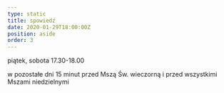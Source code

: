 ```yaml
---
type: static
title: spowiedź
date: 2020-01-29T18:00:00Z
position: aside
order: 3
---
```


piątek, sobota
17.30-18.00

w pozostałe dni 15 minut przed Mszą Św. wieczorną i przed wszystkimi Mszami niedzielnymi
